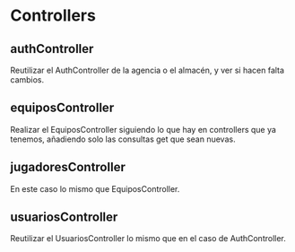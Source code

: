 # Controllers

## authController
Reutilizar el AuthController de la agencia o el almacén, y ver si hacen falta cambios.

## equiposController
Realizar el EquiposController siguiendo lo que hay en controllers que ya tenemos, añadiendo solo las consultas get que sean nuevas.
## jugadoresController
En este caso lo mismo que EquiposController.
## usuariosController
Reutilizar el UsuariosController lo mismo que en el caso de AuthController.